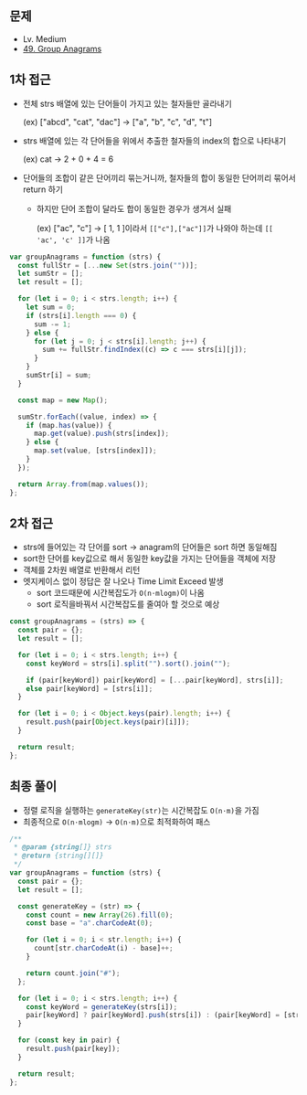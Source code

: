 ## 문제

- Lv. Medium
- [49. Group Anagrams](https://leetcode.com/problems/symmetric-tree/description/?envType=study-plan-v2&envId=top-interview-150)

## 1차 접근

- 전체 strs 배열에 있는 단어들이 가지고 있는 철자들만 골라내기

  (ex) ["abcd", "cat", "dac"] -> ["a", "b", "c", "d", "t"]

- strs 배열에 있는 각 단어들을 위에서 추출한 철자들의 index의 합으로 나타내기

  (ex) cat -> 2 + 0 + 4 = 6

- 단어들의 조합이 같은 단어끼리 묶는거니까, 철자들의 합이 동일한 단어끼리 묶어서 return 하기

  - 하지만 단어 조합이 달라도 합이 동일한 경우가 생겨서 실패

    (ex) ["ac", "c"] -> [ 1, 1 ]이라서 `[["c"],["ac"]]`가 나와야 하는데 `[[ 'ac', 'c' ]]`가 나옴

```js
var groupAnagrams = function (strs) {
  const fullStr = [...new Set(strs.join(""))];
  let sumStr = [];
  let result = [];

  for (let i = 0; i < strs.length; i++) {
    let sum = 0;
    if (strs[i].length === 0) {
      sum -= 1;
    } else {
      for (let j = 0; j < strs[i].length; j++) {
        sum += fullStr.findIndex((c) => c === strs[i][j]);
      }
    }
    sumStr[i] = sum;
  }

  const map = new Map();

  sumStr.forEach((value, index) => {
    if (map.has(value)) {
      map.get(value).push(strs[index]);
    } else {
      map.set(value, [strs[index]]);
    }
  });

  return Array.from(map.values());
};
```

## 2차 접근

- strs에 들어있는 각 단어를 sort -> anagram의 단어들은 sort 하면 동일해짐
- sort한 단어를 key값으로 해서 동일한 key값을 가지는 단어들을 객체에 저장
- 객체를 2차원 배열로 반환해서 리턴
- 엣지케이스 없이 정답은 잘 나오나 Time Limit Exceed 발생
  - sort 코드때문에 시간복잡도가 `O(n⋅mlogm)`이 나옴
  - sort 로직을바꿔서 시간복잡도를 줄여아 할 것으로 예상

```js
const groupAnagrams = (strs) => {
  const pair = {};
  let result = [];

  for (let i = 0; i < strs.length; i++) {
    const keyWord = strs[i].split("").sort().join("");

    if (pair[keyWord]) pair[keyWord] = [...pair[keyWord], strs[i]];
    else pair[keyWord] = [strs[i]];
  }

  for (let i = 0; i < Object.keys(pair).length; i++) {
    result.push(pair[Object.keys(pair)[i]]);
  }

  return result;
};
```

## 최종 풀이

- 정렬 로직을 실행하는 `generateKey(str)`는 시간복잡도 `O(n⋅m)`을 가짐
- 최종적으로 `O(n⋅mlogm)` -> `O(n⋅m)`으로 최적화하여 패스

```js
/**
 * @param {string[]} strs
 * @return {string[][]}
 */
var groupAnagrams = function (strs) {
  const pair = {};
  let result = [];

  const generateKey = (str) => {
    const count = new Array(26).fill(0);
    const base = "a".charCodeAt(0);

    for (let i = 0; i < str.length; i++) {
      count[str.charCodeAt(i) - base]++;
    }

    return count.join("#");
  };

  for (let i = 0; i < strs.length; i++) {
    const keyWord = generateKey(strs[i]);
    pair[keyWord] ? pair[keyWord].push(strs[i]) : (pair[keyWord] = [strs[i]]);
  }

  for (const key in pair) {
    result.push(pair[key]);
  }

  return result;
};
```
